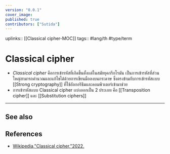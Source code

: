 ```yaml
---
version: "0.0.1"
cover_image:
published: true
contributors: ["Sutida"]
---
```

uplinks:: [[Classical cipher-MOC]]
tags:: #lang/th #type/term 

# Classical cipher
- *Classical cipher* คือการเข้ารหัสที่เกิดขึ้นตั้งเเต่ในสมัยยุคกรีกโรมัน เป็นการเข้ารหัสที่ส่วนใหญ่สามารถคำนวณและแก้ไขได้ด้วยการเขียนมือลงบนกระดาษ ซึ่งตรงข้ามกับการเข้ารหัสเเบบ [[Strong cryptography]] ที่ใช้อัลกอริธึมและคอมพิวเตอร์เข้ามาช่วย 
- การเข้ารหัสเเบบ Classical cipher เเบ่งออกเป็น 2 ประเภท คือ [[Transposition cipher]] และ [[Substitution ciphers]]

---
## See also

## References
- [Wikipedia,"Classical cipher,"2022.](https://en.wikipedia.org/wiki/Classical_cipher)


